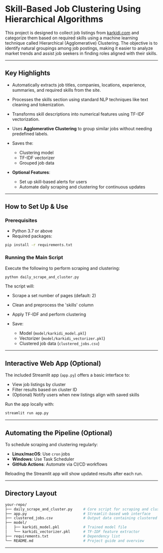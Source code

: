 # Skill-Based Job Clustering Using Hierarchical Algorithms

This project is designed to collect job listings from [karkidi.com](https://www.karkidi.com) and categorize them based on required skills using a machine learning technique called Hierarchical (Agglomerative) Clustering. The objective is to identify natural groupings among job postings, making it easier to analyze market trends and assist job seekers in finding roles aligned with their skills.

---

##  Key Highlights

* Automatically extracts job titles, companies, locations, experience, summaries, and required skills from the site.
* Processes the skills section using standard NLP techniques like text cleaning and tokenization.
* Transforms skill descriptions into numerical features using TF-IDF vectorization.
* Uses **Agglomerative Clustering** to group similar jobs without needing predefined labels.
* Saves the:

  * Clustering model
  * TF-IDF vectorizer
  * Grouped job data
* **Optional Features**:

  * Set up skill-based alerts for users
  * Automate daily scraping and clustering for continuous updates

---

##  How to Set Up & Use

### Prerequisites

* Python 3.7 or above
* Required packages:

```bash
pip install -r requirements.txt
```

### Running the Main Script

Execute the following to perform scraping and clustering:

```bash
python daily_scrape_and_cluster.py
```

The script will:

* Scrape a set number of pages (default: 2)
* Clean and preprocess the 'skills' column
* Apply TF-IDF and perform clustering
* Save:

  * Model (`model/karkidi_model.pkl`)
  * Vectorizer (`model/karkidi_vectorizer.pkl`)
  * Clustered job data (`clustered_jobs.csv`)

---

##  Interactive Web App (Optional)

The included Streamlit app (`app.py`) offers a basic interface to:

* View job listings by cluster
* Filter results based on cluster ID
* (Optional) Notify users when new listings align with saved skills

Run the app locally with:

```bash
streamlit run app.py
```

---

##  Automating the Pipeline (Optional)

To schedule scraping and clustering regularly:

* **Linux/macOS**: Use `cron` jobs
* **Windows**: Use Task Scheduler
* **GitHub Actions**: Automate via CI/CD workflows

Reloading the Streamlit app will show updated results after each run.

---

##  Directory Layout

```bash
your-repo/
├── daily_scrape_and_cluster.py     # Core script for scraping and clustering
├── app.py                          # Streamlit-based web interface
├── clustered_jobs.csv              # Output data containing clustered listings
├── model/
│   ├── karkidi_model.pkl           # Trained model file
│   └── karkidi_vectorizer.pkl      # TF-IDF feature extractor
├── requirements.txt                # Dependency list
└── README.md                       # Project guide and overview
```

---
